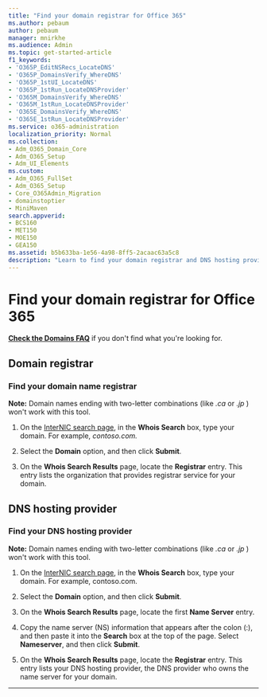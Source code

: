 ```yaml
---
title: "Find your domain registrar for Office 365"
ms.author: pebaum
author: pebaum
manager: mnirkhe
ms.audience: Admin
ms.topic: get-started-article
f1_keywords:
- 'O365P_EditNSRecs_LocateDNS'
- 'O365P_DomainsVerify_WhereDNS'
- 'O365P_1stUI_LocateDNS'
- 'O365P_1stRun_LocateDNSProvider'
- 'O365M_DomainsVerify_WhereDNS'
- 'O365M_1stRun_LocateDNSProvider'
- 'O365E_DomainsVerify_WhereDNS'
- 'O365E_1stRun_LocateDNSProvider'
ms.service: o365-administration
localization_priority: Normal
ms.collection:
- Adm_O365_Domain_Core
- Adm_O365_Setup
- Adm_UI_Elements
ms.custom:
- Adm_O365_FullSet
- Adm_O365_Setup
- Core_O365Admin_Migration
- domainstoptier
- MiniMaven
search.appverid:
- BCS160
- MET150
- MOE150
- GEA150
ms.assetid: b5b633ba-1e56-4a98-8ff5-2acaac63a5c8
description: "Learn to find your domain registrar and DNS hosting provider using  InterNIC search."
---
```


# Find your domain registrar for Office 365

 **[Check the Domains FAQ](../setup/domains-faq.md)** if you don't find what you're looking for. 
  
## Domain registrar
  
### Find your domain name registrar

 **Note:** Domain names ending with two-letter combinations (like  *.ca*  or  *.jp*  ) won't work with this tool. 
  
1. On the [InterNIC search page]( https://go.microsoft.com/fwlink/p/?LinkId=402770), in the **Whois Search** box, type your domain. For example,  *contoso.com.* 
    
2. Select the **Domain** option, and then click **Submit**.
    
3. On the **Whois Search Results** page, locate the **Registrar** entry. This entry lists the organization that provides registrar service for your domain. 
    
## DNS hosting provider
  
### Find your DNS hosting provider

 **Note:** Domain names ending with two-letter combinations (like  *.ca*  or  *.jp*  ) won't work with this tool. 
  
1. On the [InterNIC search page]( https://go.microsoft.com/fwlink/p/?LinkId=402770), in the **Whois Search** box, type your domain. For example, contoso.com. 
    
2. Select the **Domain** option, and then click **Submit**.
    
3. On the **Whois Search Results** page, locate the first **Name Server** entry. 
    
4. Copy the name server (NS) information that appears after the colon (:), and then paste it into the **Search** box at the top of the page. Select **Nameserver**, and then click **Submit**.
    
5. On the **Whois Search Results** page, locate the **Registrar** entry. This entry lists your DNS hosting provider, the DNS provider who owns the name server for your domain. 
    
---

